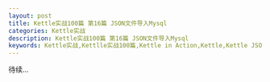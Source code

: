 ```yaml
---
layout: post
title: Kettle实战100篇 第16篇 JSON文件导入Mysql
categories: Kettle实战
description: Kettle实战100篇 第16篇 JSON文件导入Mysql
keywords: Kettle实战,Kettlle实战100篇,Kettle in Action,Kettle,Kettle JSON使用
---
```


待续...